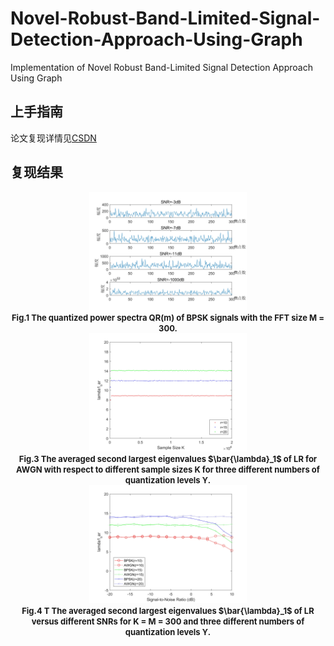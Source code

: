 # Novel-Robust-Band-Limited-Signal-Detection-Approach-Using-Graph
Implementation of Novel Robust Band-Limited Signal Detection Approach Using Graph
## 上手指南
论文复现详情见[CSDN](https://blog.csdn.net/qq_41380292/article/details/107823696)
## 复现结果

<div align=center> <img src="https://github.com/Joffrey-lc/Novel-Robust-Band-Limited-Signal-Detection-Approach-Using-Graph/blob/master/pic/Fig.1%E4%BF%A1%E5%8F%B7%E7%9A%84%E8%B0%83%E5%88%B6.jpg" width="50%"></div>

 <center><b><font size ='2'>Fig.1 The quantized power spectra QR(m) of BPSK signals with the FFT size M = 300. </font></b></center></font>

 <div align=center><img src="https://github.com/Joffrey-lc/Novel-Robust-Band-Limited-Signal-Detection-Approach-Using-Graph/blob/master/pic/Fig.3.jpg" width="50%"></div>
 
<center><b><font size ='2'>Fig.3 The averaged second largest eigenvalues $\bar{\lambda}_1$ of LR for AWGN with respect to different sample sizes K for three different numbers of quantization levels ϒ.</font></b></center></font>

 <div align=center><img src="https://github.com/Joffrey-lc/Novel-Robust-Band-Limited-Signal-Detection-Approach-Using-Graph/blob/master/pic/Fig.4.jpg" width="50%"></div>
 
<center><b><font size ='2'>Fig.4 T The averaged second largest eigenvalues $\bar{\lambda}_1$ of LR versus different SNRs for K = M = 300 and three different numbers of quantization levels ϒ. </font></b></center></font>
